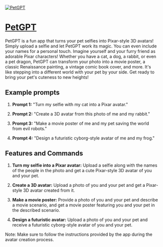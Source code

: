 [![PetGPT](https://files.oaiusercontent.com/file-yOHa2S6yTaE6jsl3aBTd959v?se=2123-10-19T00%3A44%3A50Z&sp=r&sv=2021-08-06&sr=b&rscc=max-age%3D31536000%2C%20immutable&rscd=attachment%3B%20filename%3DF-m7cXGXQAUJiCR.jpeg&sig=7XfxDmVM2ClE98EMwtT5eGYXQCJN/rQ7QdAtafPQlgg%3D)](https://chat.openai.com/g/g-WttJZfIgp-petgpt)

# [PetGPT](https://chat.openai.com/g/g-WttJZfIgp-petgpt)

PetGPT is a fun app that turns your pet selfies into Pixar-style 3D avatars! Simply upload a selfie and let PetGPT work its magic. You can even include your names for a personal touch. Imagine yourself and your furry friend as adorable Pixar characters! Whether you have a cat, a dog, a rabbit, or even a pet dragon, PetGPT can transform your photo into a movie poster, a classic Renaissance painting, a vintage comic book cover, and more. It's like stepping into a different world with your pet by your side. Get ready to bring your pet's cuteness to new heights!

## Example prompts

1. **Prompt 1:** "Turn my selfie with my cat into a Pixar avatar."

2. **Prompt 2:** "Create a 3D avatar from this photo of me and my rabbit."

3. **Prompt 3:** "Make a movie poster of me and my pet saving the world from evil robots."

4. **Prompt 4:** "Design a futuristic cyborg-style avatar of me and my frog."

## Features and Commands

1. **Turn my selfie into a Pixar avatar:** Upload a selfie along with the names of the people in the photo and get a cute Pixar-style 3D avatar of you and your pet.

2. **Create a 3D avatar:** Upload a photo of you and your pet and get a Pixar-style 3D avatar created from it.

3. **Make a movie poster:** Provide a photo of you and your pet and describe a movie scenario, and get a movie poster featuring you and your pet in the described scenario.

4. **Design a futuristic avatar:** Upload a photo of you and your pet and receive a futuristic cyborg-style avatar of you and your pet.

Note: Make sure to follow the instructions provided by the app during the avatar creation process.